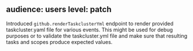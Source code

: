 audience: users
level: patch
---

Introduced `github.renderTaskclusterYml` endpoint to render provided taskcluster.yaml file for various events.
This might be used for debug purposes or to validate the taskcluster.yml file
and make sure that resulting tasks and scopes produce expected values.
